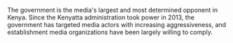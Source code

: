 The government is the media's largest and most determined opponent in Kenya. Since the Kenyatta administration took power in 2013, the government has targeted media actors with increasing aggressiveness, and establishment media organizations have been largely willing to comply.
